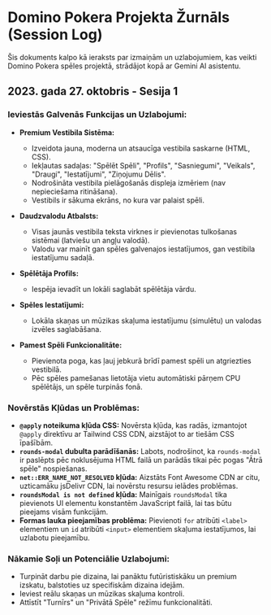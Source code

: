 # Domino Pokera Projekta Žurnāls (Session Log)

Šis dokuments kalpo kā ieraksts par izmaiņām un uzlabojumiem, kas veikti Domino Pokera spēles projektā, strādājot kopā ar Gemini AI asistentu.

## 2023. gada 27. oktobris - Sesija 1

### Ieviestās Galvenās Funkcijas un Uzlabojumi:

*   **Premium Vestibila Sistēma:**
    *   Izveidota jauna, moderna un atsaucīga vestibila saskarne (HTML, CSS).
    *   Iekļautas sadaļas: "Spēlēt Spēli", "Profils", "Sasniegumi", "Veikals", "Draugi", "Iestatījumi", "Ziņojumu Dēlis".
    *   Nodrošināta vestibila pielāgošanās displeja izmēriem (nav nepieciešama ritināšana).
    *   Vestibils ir sākuma ekrāns, no kura var palaist spēli.

*   **Daudzvalodu Atbalsts:**
    *   Visas jaunās vestibila teksta virknes ir pievienotas tulkošanas sistēmai (latviešu un angļu valodā).
    *   Valodu var mainīt gan spēles galvenajos iestatījumos, gan vestibila iestatījumu sadaļā.

*   **Spēlētāja Profils:**
    *   Iespēja ievadīt un lokāli saglabāt spēlētāja vārdu.

*   **Spēles Iestatījumi:**
    *   Lokāla skaņas un mūzikas skaļuma iestatījumu (simulētu) un valodas izvēles saglabāšana.

*   **Pamest Spēli Funkcionalitāte:**
    *   Pievienota poga, kas ļauj jebkurā brīdī pamest spēli un atgriezties vestibilā.
    *   Pēc spēles pamešanas lietotāja vietu automātiski pārņem CPU spēlētājs, un spēle turpinās fonā.

### Novērstās Kļūdas un Problēmas:

*   **`@apply` noteikuma kļūda CSS:** Novērsta kļūda, kas radās, izmantojot `@apply` direktīvu ar Tailwind CSS CDN, aizstājot to ar tiešām CSS īpašībām.
*   **`rounds-modal` dubulta parādīšanās:** Labots, nodrošinot, ka `rounds-modal` ir paslēpts pēc noklusējuma HTML failā un parādās tikai pēc pogas "Ātrā spēle" nospiešanas.
*   **`net::ERR_NAME_NOT_RESOLVED` kļūda:** Aizstāts Font Awesome CDN ar citu, uzticamāku jsDelivr CDN, lai novērstu resursu ielādes problēmas.
*   **`roundsModal is not defined` kļūda:** Mainīgais `roundsModal` tika pievienots UI elementu konstantēm JavaScript failā, lai tas būtu pieejams visām funkcijām.
*   **Formas lauka pieejamības problēma:** Pievienoti `for` atribūti `<label>` elementiem un `id` atribūti `<input>` elementiem skaļuma iestatījumos, lai uzlabotu pieejamību.

### Nākamie Soļi un Potenciālie Uzlabojumi:

*   Turpināt darbu pie dizaina, lai panāktu futūristiskāku un premium izskatu, balstoties uz specifiskām dizaina idejām.
*   Ieviest reālu skaņas un mūzikas skaļuma kontroli.
*   Attīstīt "Turnīrs" un "Privātā Spēle" režīmu funkcionalitāti. 